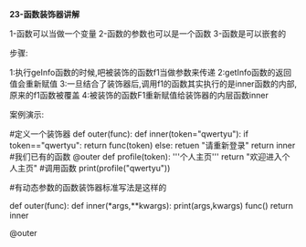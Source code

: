 **23-函数装饰器讲解**

1-函数可以当做一个变量
2-函数的参数也可以是一个函数
3-函数是可以嵌套的

步骤:

1:执行geInfo函数的时候,吧被装饰的函数f1当做参数来传递
2:getInfo函数的返回值会重新赋值
3:一旦结合了装饰器后,调用f1的函数其实执行的是inner函数的内部,原来的f1函数被覆盖
4:被装饰的函数F1重新赋值给装饰器的内层函数inner


案例演示:

#定义一个装饰器
def outer(func):
	def inner(token="qwertyu"):
    	if token=="qwertyu":
            return func(token)
        else:
        	retuen "请重新登录"
    return inner
#我们已有的函数
@outer
def profile(token):
	'''个人主页'''
	return "欢迎进入个人主页"
#调用函数
print(profile("qwertyu"))

#有动态参数的函数装饰器标准写法是这样的

def outer(func):
	def inner(*args,**kwargs):
		print(args,kwargs)
		func()
	return inner

@outer
